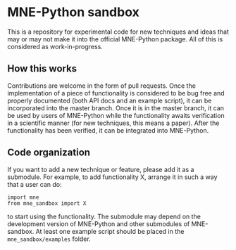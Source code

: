 # MNE-Python sandbox

This is a repository for experimental code for new techniques and ideas that may or may not make it into the official MNE-Python package. All of this is considered as work-in-progress.

## How this works
Contributions are welcome in the form of pull requests. Once the implementation of a piece of functionality is considered to be bug free and properly documented (both API docs and an example script), it can be incorporated into the master branch. Once it is in the master branch, it can be used by users of MNE-Python while the functionality awaits verification in a scientific manner (for new techniques, this means a paper). After the functionality has been verified, it can be integrated into MNE-Python.

## Code organization

If you want to add a new technique or feature, please add it as a submodule. For example, to add functionality X, arrange it in such a way that a user can do:

    import mne
    from mne_sandbox import X

to start using the functionality. The submodule may depend on the development version of MNE-Python and other submodules of MNE-sandbox. At least one example script should be placed in the `mne_sandbox/examples` folder.
